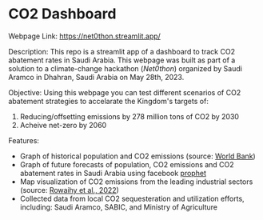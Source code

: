 # CO2 Dashboard

Webpage Link: https://net0thon.streamlit.app/

Description:
This repo is a streamlit app of a dashboard to track CO2 abatement rates in Saudi Arabia. This webpage was built as part of a solution to a climate-change hackathon (*Net0thon*) organized by Saudi Aramco in Dhahran, Saudi Arabia on May 28th, 2023.

Objective:
Using this webpage you can test different scenarios of CO2 abatement strategies to accelarate the Kingdom's targets of:
1. Reducing/offsetting emissions by 278 million tons of CO2 by 2030
2. Acheive net-zero by 2060

Features:
- Graph of historical population and CO2 emissions (source: [World Bank](https://data.worldbank.org/))
- Graph of future forecasts of population, CO2 emissions and CO2 abatement rates in Saudi Arabia using facebook [prophet](https://facebook.github.io/prophet/) 
- Map visualization of CO2 emissions from the leading industrial sectors (source: [Rowaihy et al., 2022](https://www.sciencedirect.com/science/article/pii/S2590174522001222))
- Collected data from local CO2 sequesteration and utilization efforts, including: Saudi Aramco, SABIC, and Ministry of Agriculture
